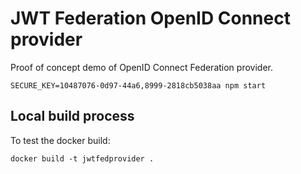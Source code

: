 # JWT Federation OpenID Connect provider


Proof of concept demo of OpenID Connect Federation provider.


```
SECURE_KEY=10487076-0d97-44a6,8999-2818cb5038aa npm start
```



## Local build process

To test the docker build:

```
docker build -t jwtfedprovider .
```
